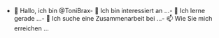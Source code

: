- 👋 Hallo, ich bin @ToniBrax- 👀 Ich bin interessiert an ...- 🌱 Ich lerne gerade ...- 💞️ Ich suche eine Zusammenarbeit bei ...- 📫 Wie Sie mich erreichen ...<!---ToniBrax/ToniBrax ist ein ✨ spezielles ✨ Repository, weil seine `README.md` (diese Datei) in Ihrem GitHub-Profil erscheint.Sie können auf den Link Vorschau klicken, um sich Ihre Änderungen anzusehen.--->
